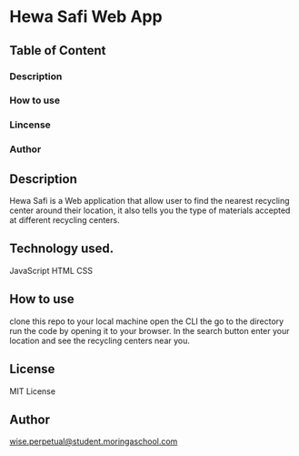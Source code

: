 
# Hewa Safi Web App


##  Table of Content

### Description
### How to use
### Lincense
### Author

## Description
 Hewa Safi is a Web application that allow user to  find the nearest recycling center around their location, it also tells you the type of materials accepted at different recycling centers.

## Technology used.
JavaScript HTML CSS

## How to use
clone this repo to your local machine 
open the CLI the go to the directory run the code by opening it to your browser.
In the search button enter your location and see the recycling centers near you.

## License
MIT License

## Author
wise.perpetual@student.moringaschool.com